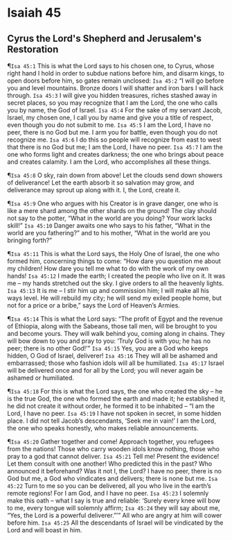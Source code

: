 # Isaiah 45

## Cyrus the Lord's Shepherd and Jerusalem's Restoration
¶`Isa 45:1` This is what the Lord says to his chosen one, to Cyrus, whose right hand I hold in order to subdue nations before him, and disarm kings, to open doors before him, so gates remain unclosed:
`Isa 45:2` “I will go before you and level mountains. Bronze doors I will shatter and iron bars I will hack through.
`Isa 45:3` I will give you hidden treasures, riches stashed away in secret places, so you may recognize that I am the Lord, the one who calls you by name, the God of Israel.
`Isa 45:4` For the sake of my servant Jacob, Israel, my chosen one, I call you by name and give you a title of respect, even though you do not submit to me.
`Isa 45:5` I am the Lord, I have no peer, there is no God but me. I arm you for battle, even though you do not recognize me.
`Isa 45:6` I do this so people will recognize from east to west that there is no God but me; I am the Lord, I have no peer.
`Isa 45:7` I am the one who forms light and creates darkness; the one who brings about peace and creates calamity. I am the Lord, who accomplishes all these things.

¶`Isa 45:8` O sky, rain down from above! Let the clouds send down showers of deliverance! Let the earth absorb it so salvation may grow, and deliverance may sprout up along with it. I, the Lord, create it.

¶`Isa 45:9` One who argues with his Creator is in grave danger, one who is like a mere shard among the other shards on the ground! The clay should not say to the potter, “What in the world are you doing? Your work lacks skill!”
`Isa 45:10` Danger awaits one who says to his father, “What in the world are you fathering?” and to his mother, “What in the world are you bringing forth?”

¶`Isa 45:11` This is what the Lord says, the Holy One of Israel, the one who formed him, concerning things to come: “How dare you question me about my children! How dare you tell me what to do with the work of my own hands!
`Isa 45:12` I made the earth; I created the people who live on it. It was me – my hands stretched out the sky. I give orders to all the heavenly lights.
`Isa 45:13` It is me – I stir him up and commission him; I will make all his ways level. He will rebuild my city; he will send my exiled people home, but not for a price or a bribe,” says the Lord of Heaven’s Armies.

¶`Isa 45:14` This is what the Lord says: “The profit of Egypt and the revenue of Ethiopia, along with the Sabeans, those tall men, will be brought to you and become yours. They will walk behind you, coming along in chains. They will bow down to you and pray to you: ‘Truly God is with you; he has no peer; there is no other God!’”
`Isa 45:15` Yes, you are a God who keeps hidden, O God of Israel, deliverer!
`Isa 45:16` They will all be ashamed and embarrassed; those who fashion idols will all be humiliated.
`Isa 45:17` Israel will be delivered once and for all by the Lord; you will never again be ashamed or humiliated.

¶`Isa 45:18` For this is what the Lord says, the one who created the sky – he is the true God, the one who formed the earth and made it; he established it, he did not create it without order, he formed it to be inhabited – “I am the Lord, I have no peer.
`Isa 45:19` I have not spoken in secret, in some hidden place. I did not tell Jacob’s descendants, ‘Seek me in vain!’ I am the Lord, the one who speaks honestly, who makes reliable announcements.

¶`Isa 45:20` Gather together and come! Approach together, you refugees from the nations! Those who carry wooden idols know nothing, those who pray to a god that cannot deliver.
`Isa 45:21` Tell me! Present the evidence! Let them consult with one another! Who predicted this in the past? Who announced it beforehand? Was it not I, the Lord? I have no peer, there is no God but me, a God who vindicates and delivers; there is none but me.
`Isa 45:22` Turn to me so you can be delivered, all you who live in the earth’s remote regions! For I am God, and I have no peer.
`Isa 45:23` I solemnly make this oath – what I say is true and reliable: ‘Surely every knee will bow to me, every tongue will solemnly affirm;
`Isa 45:24` they will say about me, “Yes, the Lord is a powerful deliverer.”’” All who are angry at him will cower before him.
`Isa 45:25` All the descendants of Israel will be vindicated by the Lord and will boast in him.
